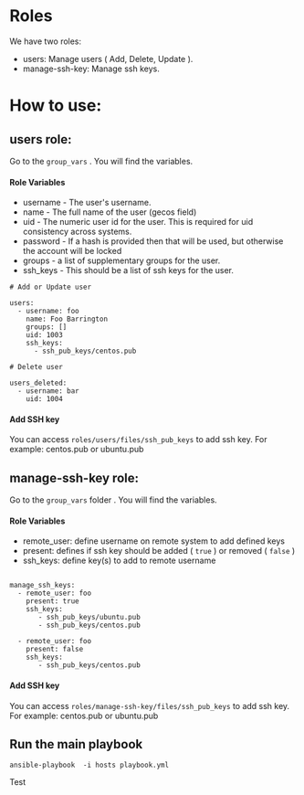 # Roles

We have two roles:

* users: Manage users ( Add, Delete, Update ).
* manage-ssh-key: Manage ssh keys.

# How to use:

## users role:

Go to the `group_vars` . You will find the variables.

#### Role Variables

* username - The user's username.
* name - The full name of the user (gecos field)
* uid - The numeric user id for the user. This is required for uid consistency
  across systems.
* password - If a hash is provided then that will be used, but otherwise the
  account will be locked
* groups - a list of supplementary groups for the user.
* ssh_keys - This should be a list of ssh keys for the user.

```
# Add or Update user

users:
  - username: foo
    name: Foo Barrington
    groups: []
    uid: 1003
    ssh_keys:
      - ssh_pub_keys/centos.pub

# Delete user

users_deleted:
  - username: bar
    uid: 1004
```

#### Add SSH key

You can access `roles/users/files/ssh_pub_keys` to add ssh key. For example: centos.pub or ubuntu.pub

## manage-ssh-key role:

Go to the `group_vars` folder . You will find the variables.

#### Role Variables

* remote_user: define username on remote system to add defined keys
* present: defines if ssh key should be added ( `true` ) or removed ( `false` )
* ssh_keys: define key(s) to add to remote username

````

manage_ssh_keys:
  - remote_user: foo
    present: true
    ssh_keys:
       - ssh_pub_keys/ubuntu.pub
       - ssh_pub_keys/centos.pub

  - remote_user: foo
    present: false
    ssh_keys:
       - ssh_pub_keys/centos.pub

````

#### Add SSH key

You can access `roles/manage-ssh-key/files/ssh_pub_keys` to add ssh key. For example: centos.pub or ubuntu.pub

## Run the main playbook

```
ansible-playbook  -i hosts playbook.yml
```
Test
